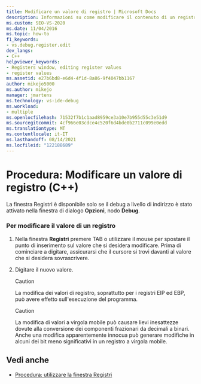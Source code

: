 ```yaml
---
title: Modificare un valore di registro | Microsoft Docs
description: Informazioni su come modificare il contenuto di un registro modificandone il valore nella finestra Registri (disponibile solo se è abilitato il debug a livello di indirizzo).
ms.custom: SEO-VS-2020
ms.date: 11/04/2016
ms.topic: how-to
f1_keywords:
- vs.debug.register.edit
dev_langs:
- C++
helpviewer_keywords:
- Registers window, editing register values
- register values
ms.assetid: e27b6bd8-e6d4-4f1d-8a86-9f4047bb1167
author: mikejo5000
ms.author: mikejo
manager: jmartens
ms.technology: vs-ide-debug
ms.workload:
- multiple
ms.openlocfilehash: 71532f7b1c1aad8959ce3a10e7b955d55c3e51d9
ms.sourcegitcommit: 4cf966e03cdce4c520f6d4bde0b2711c099e0edd
ms.translationtype: MT
ms.contentlocale: it-IT
ms.lasthandoff: 08/14/2021
ms.locfileid: "122188689"
---
```

# <a name="how-to-edit-a-register-value-c"></a>Procedura: Modificare un valore di registro (C++)

La finestra Registri è disponibile solo se il debug a livello di indirizzo è stato attivato nella finestra di dialogo **Opzioni**, nodo **Debug**.

### <a name="to-change-the-value-of-a-register"></a>Per modificare il valore di un registro

1. Nella finestra **Registri** premere TAB o utilizzare il mouse per spostare il punto di inserimento sul valore che si desidera modificare. Prima di cominciare a digitare, assicurarsi che il cursore si trovi davanti al valore che si desidera sovrascrivere.

2. Digitare il nuovo valore.

    > [!CAUTION]
    > La modifica dei valori di registro, soprattutto per i registri EIP ed EBP, può avere effetto sull'esecuzione del programma.

    > [!CAUTION]
    > La modifica di valori a virgola mobile può causare lievi inesattezze dovute alla conversione dei componenti frazionari da decimali a binari. Anche una modifica apparentemente innocua può generare modifiche in alcuni dei bit meno significativi in un registro a virgola mobile.

## <a name="see-also"></a>Vedi anche
- [Procedura: utilizzare la finestra Registri](../debugger/how-to-use-the-registers-window.md)
